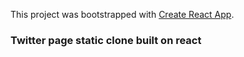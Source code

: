 This project was bootstrapped with [Create React App](https://github.com/facebookincubator/create-react-app).

### Twitter page static clone built on react
